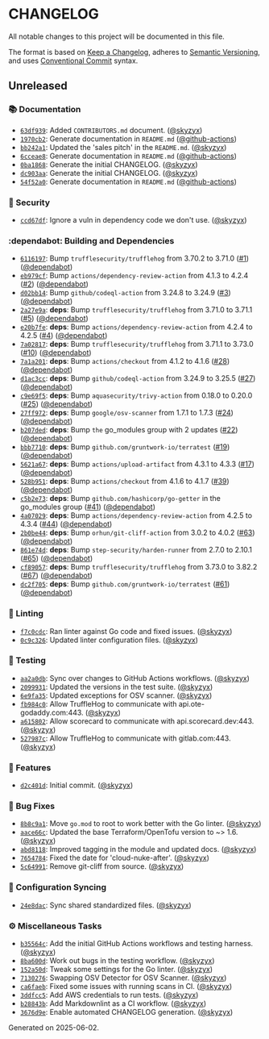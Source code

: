 # CHANGELOG

All notable changes to this project will be documented in this file.

The format is based on [Keep a Changelog](https://keepachangelog.com), adheres to [Semantic Versioning](https://semver.org), and uses [Conventional Commit](https://www.conventionalcommits.org) syntax.

## Unreleased

### :books: Documentation

* [`63df939`](https://github.com/northwood-labs/terraform-provider-corefunc/commit/63df93904c750bae7611fd336b42578123a431c5): Added `CONTRIBUTORS.md` document. ([@skyzyx](https://github.com/skyzyx))
* [`1970cb2`](https://github.com/northwood-labs/terraform-provider-corefunc/commit/1970cb2a5e703d33cad2fdfc0d14512378f360c4): Generate documentation in `README.md` ([@github-actions](https://github.com/github-actions))
* [`bb242a1`](https://github.com/northwood-labs/terraform-provider-corefunc/commit/bb242a185180f1c89953066dfde639334b300353): Updated the 'sales pitch' in the `README.md`. ([@skyzyx](https://github.com/skyzyx))
* [`6cceae8`](https://github.com/northwood-labs/terraform-provider-corefunc/commit/6cceae836a24668945bd38ad7f58c7851d8ae0ad): Generate documentation in `README.md` ([@github-actions](https://github.com/github-actions))
* [`0ba1868`](https://github.com/northwood-labs/terraform-provider-corefunc/commit/0ba18683a27fbbfcc632514bd348088a3e6f5cdd): Generate the initial CHANGELOG. ([@skyzyx](https://github.com/skyzyx))
* [`dc903aa`](https://github.com/northwood-labs/terraform-provider-corefunc/commit/dc903aa3cce17847009f21ed736982282714d6bd): Generate the initial CHANGELOG. ([@skyzyx](https://github.com/skyzyx))
* [`54f52a0`](https://github.com/northwood-labs/terraform-provider-corefunc/commit/54f52a01242236c6f17bfb7188c77d1fcaf2ee58): Generate documentation in `README.md` ([@github-actions](https://github.com/github-actions))

### :closed_lock_with_key: Security

* [`ccd67df`](https://github.com/northwood-labs/terraform-provider-corefunc/commit/ccd67df6b74cecc3e212320402a49a44d6e5425d): Ignore a vuln in dependency code we don't use. ([@skyzyx](https://github.com/skyzyx))

### :dependabot: Building and Dependencies

* [`6116197`](https://github.com/northwood-labs/terraform-provider-corefunc/commit/61161974c0c42f4966e3082b40b3384073f05196): Bump `trufflesecurity/trufflehog` from 3.70.2 to 3.71.0 ([#1](https://github.com/northwood-labs/mod-aws-resource-tags/issues/1)) ([@dependabot](https://github.com/dependabot))
* [`eb979cf`](https://github.com/northwood-labs/terraform-provider-corefunc/commit/eb979cf09fc02f1f795008e0439dfd6a11b7739d): Bump `actions/dependency-review-action` from 4.1.3 to 4.2.4 ([#2](https://github.com/northwood-labs/mod-aws-resource-tags/issues/2)) ([@dependabot](https://github.com/dependabot))
* [`d02bb14`](https://github.com/northwood-labs/terraform-provider-corefunc/commit/d02bb143774a10c298ed60e81d782bc4b008ed05): Bump `github/codeql-action` from 3.24.8 to 3.24.9 ([#3](https://github.com/northwood-labs/mod-aws-resource-tags/issues/3)) ([@dependabot](https://github.com/dependabot))
* [`2a27e9a`](https://github.com/northwood-labs/terraform-provider-corefunc/commit/2a27e9ad19c252fda6edb54fee24d4814941120b): **deps**: Bump `trufflesecurity/trufflehog` from 3.71.0 to 3.71.1 ([#5](https://github.com/northwood-labs/mod-aws-resource-tags/issues/5)) ([@dependabot](https://github.com/dependabot))
* [`e20b7fe`](https://github.com/northwood-labs/terraform-provider-corefunc/commit/e20b7fe2bb3799ba40ef26f97b9537cf0d520181): **deps**: Bump `actions/dependency-review-action` from 4.2.4 to 4.2.5 ([#4](https://github.com/northwood-labs/mod-aws-resource-tags/issues/4)) ([@dependabot](https://github.com/dependabot))
* [`7a02817`](https://github.com/northwood-labs/terraform-provider-corefunc/commit/7a028176f75d11df0d8d6bf68c0053e4ddd76966): **deps**: Bump `trufflesecurity/trufflehog` from 3.71.1 to 3.73.0 ([#10](https://github.com/northwood-labs/mod-aws-resource-tags/issues/10)) ([@dependabot](https://github.com/dependabot))
* [`7a1a201`](https://github.com/northwood-labs/terraform-provider-corefunc/commit/7a1a2017d80500ef452d1ab2d4f12ef64325a8b4): **deps**: Bump `actions/checkout` from 4.1.2 to 4.1.6 ([#28](https://github.com/northwood-labs/mod-aws-resource-tags/issues/28)) ([@dependabot](https://github.com/dependabot))
* [`d1ac3cc`](https://github.com/northwood-labs/terraform-provider-corefunc/commit/d1ac3cc4e0652655c47ab08c0b3b2a1d1e8db04c): **deps**: Bump `github/codeql-action` from 3.24.9 to 3.25.5 ([#27](https://github.com/northwood-labs/mod-aws-resource-tags/issues/27)) ([@dependabot](https://github.com/dependabot))
* [`c9e69f5`](https://github.com/northwood-labs/terraform-provider-corefunc/commit/c9e69f588f588f7b07bcc370f7c23570506bbf36): **deps**: Bump `aquasecurity/trivy-action` from 0.18.0 to 0.20.0 ([#25](https://github.com/northwood-labs/mod-aws-resource-tags/issues/25)) ([@dependabot](https://github.com/dependabot))
* [`27ff972`](https://github.com/northwood-labs/terraform-provider-corefunc/commit/27ff9723037a7f7b40bba2df1c5913ebd25d5008): **deps**: Bump `google/osv-scanner` from 1.7.1 to 1.7.3 ([#24](https://github.com/northwood-labs/mod-aws-resource-tags/issues/24)) ([@dependabot](https://github.com/dependabot))
* [`b207ded`](https://github.com/northwood-labs/terraform-provider-corefunc/commit/b207ded89814e121f92e72df85cefb785dde09be): **deps**: Bump `the` go_modules group with 2 updates ([#22](https://github.com/northwood-labs/mod-aws-resource-tags/issues/22)) ([@dependabot](https://github.com/dependabot))
* [`bbb7710`](https://github.com/northwood-labs/terraform-provider-corefunc/commit/bbb7710f2fd24d18e6343859298e5faf8de276c2): **deps**: Bump `github.com/gruntwork-io/terratest` ([#19](https://github.com/northwood-labs/mod-aws-resource-tags/issues/19)) ([@dependabot](https://github.com/dependabot))
* [`5621a67`](https://github.com/northwood-labs/terraform-provider-corefunc/commit/5621a679d4075aae03c4d7d9339ae67d734d1db7): **deps**: Bump `actions/upload-artifact` from 4.3.1 to 4.3.3 ([#17](https://github.com/northwood-labs/mod-aws-resource-tags/issues/17)) ([@dependabot](https://github.com/dependabot))
* [`528b951`](https://github.com/northwood-labs/terraform-provider-corefunc/commit/528b95120013eed6109c2df8cf89d7e0bf06ca4d): **deps**: Bump `actions/checkout` from 4.1.6 to 4.1.7 ([#39](https://github.com/northwood-labs/mod-aws-resource-tags/issues/39)) ([@dependabot](https://github.com/dependabot))
* [`c5b2e73`](https://github.com/northwood-labs/terraform-provider-corefunc/commit/c5b2e73de3fd1bf7d72bbc36333b212a6e294650): **deps**: Bump `github.com/hashicorp/go-getter` in the go_modules group ([#41](https://github.com/northwood-labs/mod-aws-resource-tags/issues/41)) ([@dependabot](https://github.com/dependabot))
* [`4a07029`](https://github.com/northwood-labs/terraform-provider-corefunc/commit/4a070298d20e53227721bc30270d4804bef3a56f): **deps**: Bump `actions/dependency-review-action` from 4.2.5 to 4.3.4 ([#44](https://github.com/northwood-labs/mod-aws-resource-tags/issues/44)) ([@dependabot](https://github.com/dependabot))
* [`2b0be44`](https://github.com/northwood-labs/terraform-provider-corefunc/commit/2b0be442e24179e252a1d63904845f63788a859b): **deps**: Bump `orhun/git-cliff-action` from 3.0.2 to 4.0.2 ([#63](https://github.com/northwood-labs/mod-aws-resource-tags/issues/63)) ([@dependabot](https://github.com/dependabot))
* [`861e74d`](https://github.com/northwood-labs/terraform-provider-corefunc/commit/861e74d368d4b9caa5e4136505abface6938331d): **deps**: Bump `step-security/harden-runner` from 2.7.0 to 2.10.1 ([#65](https://github.com/northwood-labs/mod-aws-resource-tags/issues/65)) ([@dependabot](https://github.com/dependabot))
* [`cf89057`](https://github.com/northwood-labs/terraform-provider-corefunc/commit/cf890578dd67d3015f61cb2d4f50c190c13b1769): **deps**: Bump `trufflesecurity/trufflehog` from 3.73.0 to 3.82.2 ([#67](https://github.com/northwood-labs/mod-aws-resource-tags/issues/67)) ([@dependabot](https://github.com/dependabot))
* [`dc2f705`](https://github.com/northwood-labs/terraform-provider-corefunc/commit/dc2f70517ea8eaeb6909b3b3b838acf5096a6bfe): **deps**: Bump `github.com/gruntwork-io/terratest` ([#61](https://github.com/northwood-labs/mod-aws-resource-tags/issues/61)) ([@dependabot](https://github.com/dependabot))

### :soap: Linting

* [`f7c0cdc`](https://github.com/northwood-labs/terraform-provider-corefunc/commit/f7c0cdca410fcd6e43fd4f3b66115bb007c9701e): Ran linter against Go code and fixed issues. ([@skyzyx](https://github.com/skyzyx))
* [`0c9c326`](https://github.com/northwood-labs/terraform-provider-corefunc/commit/0c9c3261135bfb94c0a660c390bf74a3f2f26af3): Updated linter configuration files. ([@skyzyx](https://github.com/skyzyx))

### :test_tube: Testing

* [`aa2a0db`](https://github.com/northwood-labs/terraform-provider-corefunc/commit/aa2a0db5665d9044e950789e6459f09dc966cd34): Sync over changes to GitHub Actions workflows. ([@skyzyx](https://github.com/skyzyx))
* [`2099931`](https://github.com/northwood-labs/terraform-provider-corefunc/commit/2099931648f793cd6d9729c65787bd13f08f6fb8): Updated the versions in the test suite. ([@skyzyx](https://github.com/skyzyx))
* [`6e9fa35`](https://github.com/northwood-labs/terraform-provider-corefunc/commit/6e9fa353c00c2d3e2c93af1a76be01a4680c2571): Updated exceptions for OSV scanner. ([@skyzyx](https://github.com/skyzyx))
* [`fb984c0`](https://github.com/northwood-labs/terraform-provider-corefunc/commit/fb984c0161ee5dcb71f360121b51c2eed2ee1010): Allow TruffleHog to communicate with api.ote-godaddy.com:443. ([@skyzyx](https://github.com/skyzyx))
* [`a615802`](https://github.com/northwood-labs/terraform-provider-corefunc/commit/a6158029c014f930581cefb512725f6c426bf4a0): Allow scorecard to communicate with api.scorecard.dev:443. ([@skyzyx](https://github.com/skyzyx))
* [`527987c`](https://github.com/northwood-labs/terraform-provider-corefunc/commit/527987cd41b1c31b54cdb52cfc4826916666f88b): Allow TruffleHog to communicate with gitlab.com:443. ([@skyzyx](https://github.com/skyzyx))

### <!-- 0 -->:rocket: Features

* [`d2c401d`](https://github.com/northwood-labs/terraform-provider-corefunc/commit/d2c401d4676666fffc35974f490f09e0fb94f10f): Initial commit. ([@skyzyx](https://github.com/skyzyx))

### <!-- 1 -->:bug: Bug Fixes

* [`8b8c9a1`](https://github.com/northwood-labs/terraform-provider-corefunc/commit/8b8c9a127afcc6ff8ac8707ce7f75ea039affc70): Move `go.mod` to root to work better with the Go linter. ([@skyzyx](https://github.com/skyzyx))
* [`aace66c`](https://github.com/northwood-labs/terraform-provider-corefunc/commit/aace66c2aa5ae459ad4f0f35be05da5dea1c67b3): Updated the base Terraform/OpenTofu version to ~> 1.6. ([@skyzyx](https://github.com/skyzyx))
* [`abd8118`](https://github.com/northwood-labs/terraform-provider-corefunc/commit/abd81185c4af2227660937830f4fea55c9c1d914): Improved tagging in the module and updated docs. ([@skyzyx](https://github.com/skyzyx))
* [`7654784`](https://github.com/northwood-labs/terraform-provider-corefunc/commit/7654784e33b66aca59b5447230ed43a12fba9674): Fixed the date for 'cloud-nuke-after'. ([@skyzyx](https://github.com/skyzyx))
* [`5c64991`](https://github.com/northwood-labs/terraform-provider-corefunc/commit/5c649910b91c23b2fed53a14b762db332bdcbbea): Remove git-cliff from source. ([@skyzyx](https://github.com/skyzyx))

### <!-- ZXX -->:arrows_counterclockwise: Configuration Syncing

* [`24e8dac`](https://github.com/northwood-labs/terraform-provider-corefunc/commit/24e8dac8b2ca76b14d0e11a2645cb63a5f57cd03): Sync shared standardized files. ([@skyzyx](https://github.com/skyzyx))

### <!-- ZZZ -->:gear: Miscellaneous Tasks

* [`b35564c`](https://github.com/northwood-labs/terraform-provider-corefunc/commit/b35564c3ac1d2e1d9d02100e7bb6fde90bf34256): Add the initial GitHub Actions workflows and testing harness. ([@skyzyx](https://github.com/skyzyx))
* [`8ba600d`](https://github.com/northwood-labs/terraform-provider-corefunc/commit/8ba600d2099e1c1bc1a7dfd2f4baf3a211734783): Work out bugs in the testing workflow. ([@skyzyx](https://github.com/skyzyx))
* [`152a50d`](https://github.com/northwood-labs/terraform-provider-corefunc/commit/152a50d8b31478b3cc535f2005f7c28f79623ef7): Tweak some settings for the Go linter. ([@skyzyx](https://github.com/skyzyx))
* [`7130276`](https://github.com/northwood-labs/terraform-provider-corefunc/commit/7130276c26acd2658ab3edcc8c2fda5e1dbd9629): Swapping OSV Detector for OSV Scanner. ([@skyzyx](https://github.com/skyzyx))
* [`ca6faeb`](https://github.com/northwood-labs/terraform-provider-corefunc/commit/ca6faeb9de61d31c53b2f28d30ae09a49c2d78f2): Fixed some issues with running scans in CI. ([@skyzyx](https://github.com/skyzyx))
* [`3ddfcc5`](https://github.com/northwood-labs/terraform-provider-corefunc/commit/3ddfcc5e16f93e3dd92aa7df2f7b517f459b32cf): Add AWS credentials to run tests. ([@skyzyx](https://github.com/skyzyx))
* [`b28843b`](https://github.com/northwood-labs/terraform-provider-corefunc/commit/b28843b74e7559ae4e2635e364cbba9d1b08a386): Add Markdownlint as a CI workflow. ([@skyzyx](https://github.com/skyzyx))
* [`3676d9e`](https://github.com/northwood-labs/terraform-provider-corefunc/commit/3676d9e072510d70133f8192ca3ae3c32578be1a): Enable automated CHANGELOG generation. ([@skyzyx](https://github.com/skyzyx))

<p>Generated on 2025-06-02.</p>
